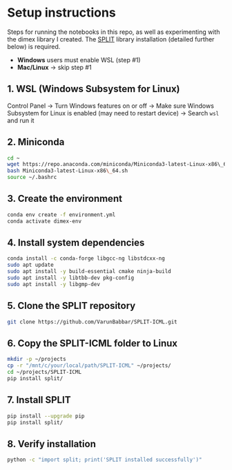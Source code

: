 # Setup instructions
Steps for running the notebooks in this repo, as well as experimenting with the dimex library I created. The [SPLIT](https://github.com/VarunBabbar/SPLIT-ICML/) library installation (detailed further below) is required.

- **Windows** users must enable WSL (step #1)
- **Mac/Linux** → skip step #1



## 1. WSL (Windows Subsystem for Linux)
Control Panel → Turn Windows features on or off → Make sure Windows Subsystem for Linux is enabled (may need to restart device) → Search `wsl` and run it

## 2. Miniconda
```bash
cd ~
wget https://repo.anaconda.com/miniconda/Miniconda3-latest-Linux-x86\_64.sh
bash Miniconda3-latest-Linux-x86\_64.sh
source ~/.bashrc
```

## 3. Create the environment
```bash
conda env create -f environment.yml
conda activate dimex-env
```

## 4. Install system dependencies
```bash
conda install -c conda-forge libgcc-ng libstdcxx-ng
sudo apt update
sudo apt install -y build-essential cmake ninja-build
sudo apt install -y libtbb-dev pkg-config
sudo apt install -y libgmp-dev
```

## 5. Clone the SPLIT repository
```bash
git clone https://github.com/VarunBabbar/SPLIT-ICML.git
```

## 6. Copy the SPLIT-ICML folder to Linux
```bash
mkdir -p ~/projects
cp -r "/mnt/c/your/local/path/SPLIT-ICML" ~/projects/
cd ~/projects/SPLIT-ICML
pip install split/
```

## 7. Install SPLIT
```bash
pip install --upgrade pip
pip install split/
```

## 8. Verify installation
```bash
python -c "import split; print('SPLIT installed successfully')"
```

